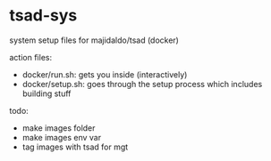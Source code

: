# tsad-sys
system setup files for majidaldo/tsad (docker)


action files:
* docker/run.sh: gets you inside (interactively)
* docker/setup.sh: goes through the setup process which includes building stuff


todo:
* make images folder
* make images env var
* tag images with tsad for mgt